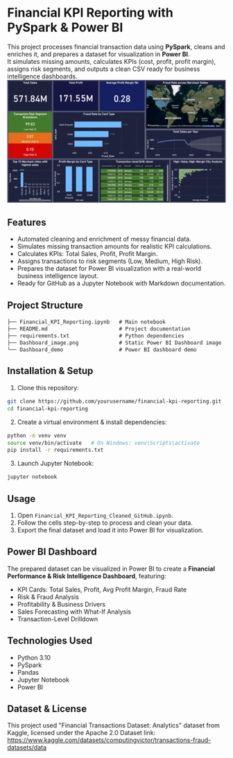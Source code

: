# Financial KPI Reporting with PySpark & Power BI

This project processes financial transaction data using **PySpark**, cleans and enriches it, and prepares a dataset for visualization in **Power BI**.  
It simulates missing amounts, calculates KPIs (cost, profit, profit margin), assigns risk segments, and outputs a clean CSV ready for business intelligence dashboards.
![Static image of Power BI Dashboard](Dashboard_image.png)

## Features
- Automated cleaning and enrichment of messy financial data.
- Simulates missing transaction amounts for realistic KPI calculations.
- Calculates KPIs: Total Sales, Profit, Profit Margin.
- Assigns transactions to risk segments (Low, Medium, High Risk).
- Prepares the dataset for Power BI visualization with a real-world business intelligence layout.
- Ready for GitHub as a Jupyter Notebook with Markdown documentation.

## Project Structure
```
├── Financial_KPI_Reporting.ipynb   # Main notebook
├── README.md                       # Project documentation
├── requirements.txt                # Python dependencies
├── Dashboard_image.png             # Static Power BI Dashboard image
└── Dashboard_demo                  # Power BI dashboard demo
```

## Installation & Setup
1. Clone this repository:
```bash
git clone https://github.com/yourusername/financial-kpi-reporting.git
cd financial-kpi-reporting
```

2. Create a virtual environment & install dependencies:
```bash
python -m venv venv
source venv/bin/activate   # On Windows: venv\Scripts\activate
pip install -r requirements.txt
```

3. Launch Jupyter Notebook:
```bash
jupyter notebook
```

## Usage
1. Open `Financial_KPI_Reporting_Cleaned_GitHub.ipynb`.
2. Follow the cells step-by-step to process and clean your data.
3. Export the final dataset and load it into Power BI for visualization.

## Power BI Dashboard
The prepared dataset can be visualized in Power BI to create a **Financial Performance & Risk Intelligence Dashboard**, featuring:
- KPI Cards: Total Sales, Profit, Avg Profit Margin, Fraud Rate
- Risk & Fraud Analysis
- Profitability & Business Drivers
- Sales Forecasting with What-If Analysis
- Transaction-Level Drilldown

## Technologies Used
- Python 3.10
- PySpark
- Pandas
- Jupyter Notebook
- Power BI

## Dataset & License
This project used "Financial Transactions Dataset: Analytics" dataset from Kaggle, licensed under the Apache 2.0
Dataset link: https://www.kaggle.com/datasets/computingvictor/transactions-fraud-datasets/data
